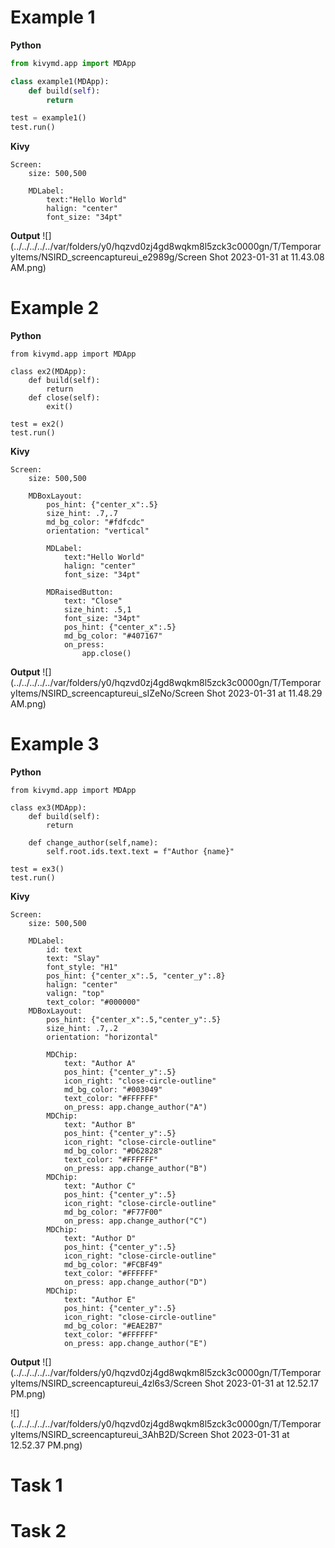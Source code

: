 # Example 1 <a name="ex1"></a>
**Python**
```.py
from kivymd.app import MDApp

class example1(MDApp):
    def build(self):
        return

test = example1()
test.run()
```
**Kivy**
```.kv
Screen:
    size: 500,500

    MDLabel:
        text:"Hello World"
        halign: "center"
        font_size: "34pt"
```
**Output**
![](../../../../../var/folders/y0/hqzvd0zj4gd8wqkm8l5zck3c0000gn/T/TemporaryItems/NSIRD_screencaptureui_e2989g/Screen Shot 2023-01-31 at 11.43.08 AM.png)


# Example 2 <a name="ex2"></a>
**Python**
```pycon
from kivymd.app import MDApp

class ex2(MDApp):
    def build(self):
        return
    def close(self):
        exit()

test = ex2()
test.run()
```

**Kivy**
```.kv
Screen:
    size: 500,500

    MDBoxLayout:
        pos_hint: {"center_x":.5}
        size_hint: .7,.7
        md_bg_color: "#fdfcdc"
        orientation: "vertical"

        MDLabel:
            text:"Hello World"
            halign: "center"
            font_size: "34pt"

        MDRaisedButton:
            text: "Close"
            size_hint: .5,1
            font_size: "34pt"
            pos_hint: {"center_x":.5}
            md_bg_color: "#407167"
            on_press:
                app.close()
```

**Output**
![](../../../../../var/folders/y0/hqzvd0zj4gd8wqkm8l5zck3c0000gn/T/TemporaryItems/NSIRD_screencaptureui_sIZeNo/Screen Shot 2023-01-31 at 11.48.29 AM.png)

# Example 3 <a name="ex3"></a>
**Python**
```pycon
from kivymd.app import MDApp

class ex3(MDApp):
    def build(self):
        return

    def change_author(self,name):
        self.root.ids.text.text = f"Author {name}"

test = ex3()
test.run()
```

**Kivy**
```.kv
Screen:
    size: 500,500

    MDLabel:
        id: text
        text: "Slay"
        font_style: "H1"
        pos_hint: {"center_x":.5, "center_y":.8}
        halign: "center"
        valign: "top"
        text_color: "#000000"
    MDBoxLayout:
        pos_hint: {"center_x":.5,"center_y":.5}
        size_hint: .7,.2
        orientation: "horizontal"

        MDChip:
            text: "Author A"
            pos_hint: {"center_y":.5}
            icon_right: "close-circle-outline"
            md_bg_color: "#003049"
            text_color: "#FFFFFF"
            on_press: app.change_author("A")
        MDChip:
            text: "Author B"
            pos_hint: {"center_y":.5}
            icon_right: "close-circle-outline"
            md_bg_color: "#D62828"
            text_color: "#FFFFFF"
            on_press: app.change_author("B")
        MDChip:
            text: "Author C"
            pos_hint: {"center_y":.5}
            icon_right: "close-circle-outline"
            md_bg_color: "#F77F00"
            on_press: app.change_author("C")
        MDChip:
            text: "Author D"
            pos_hint: {"center_y":.5}
            icon_right: "close-circle-outline"
            md_bg_color: "#FCBF49"
            text_color: "#FFFFFF"
            on_press: app.change_author("D")
        MDChip:
            text: "Author E"
            pos_hint: {"center_y":.5}
            icon_right: "close-circle-outline"
            md_bg_color: "#EAE2B7"
            text_color: "#FFFFFF"
            on_press: app.change_author("E")
```

**Output**
![](../../../../../var/folders/y0/hqzvd0zj4gd8wqkm8l5zck3c0000gn/T/TemporaryItems/NSIRD_screencaptureui_4zl6s3/Screen Shot 2023-01-31 at 12.52.17 PM.png)

![](../../../../../var/folders/y0/hqzvd0zj4gd8wqkm8l5zck3c0000gn/T/TemporaryItems/NSIRD_screencaptureui_3AhB2D/Screen Shot 2023-01-31 at 12.52.37 PM.png)
# Task 1 <a name="task_1"></a>

# Task 2 <a name="task_2"></a>